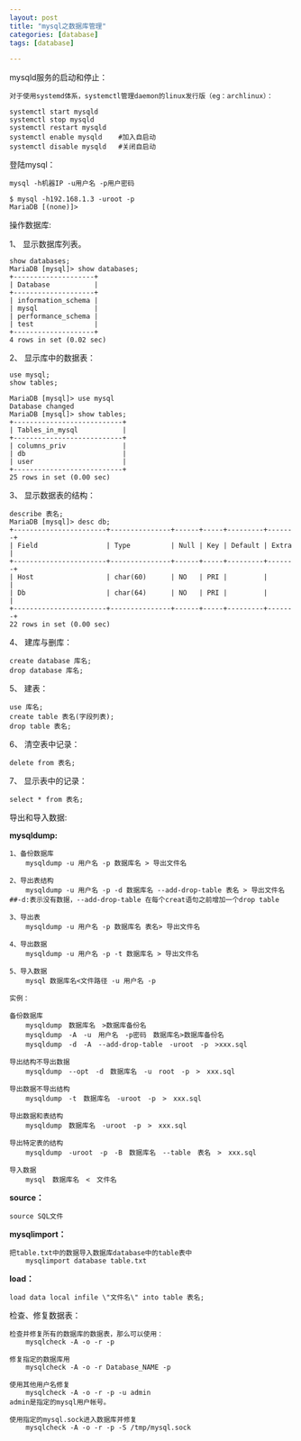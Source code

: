 ```yaml
---
layout: post
title: "mysql之数据库管理"
categories: [database]
tags: [database]

---
```


mysqld服务的启动和停止：

    对于使用systemd体系，systemctl管理daemon的linux发行版（eg：archlinux）：
    
    systemctl start mysqld   
    systemctl stop mysqld
    systemctl restart mysqld
    systemctl enable mysqld    #加入自启动
    systemctl disable mysqld   #关闭自启动


登陆mysql：

    mysql -h机器IP -u用户名 -p用户密码

    $ mysql -h192.168.1.3 -uroot -p
    MariaDB [(none)]> 


操作数据库:

1、 显示数据库列表。
    
    show databases;
    MariaDB [mysql]> show databases;
    +--------------------+
    | Database           |
    +--------------------+
    | information_schema |
    | mysql              |
    | performance_schema |
    | test               |
    +--------------------+
    4 rows in set (0.02 sec)

2、 显示库中的数据表：
    
    use mysql;
    show tables;

    MariaDB [mysql]> use mysql
    Database changed
    MariaDB [mysql]> show tables;
    +---------------------------+
    | Tables_in_mysql           |
    +---------------------------+
    | columns_priv              |
    | db                        |
    | user                      |
    +---------------------------+
    25 rows in set (0.00 sec)

3、 显示数据表的结构：

    describe 表名;
    MariaDB [mysql]> desc db;
    +-----------------------+---------------+------+-----+---------+-------+
    | Field                 | Type          | Null | Key | Default | Extra |
    +-----------------------+---------------+------+-----+---------+-------+
    | Host                  | char(60)      | NO   | PRI |         |       |
    | Db                    | char(64)      | NO   | PRI |         |       |
    +-----------------------+---------------+------+-----+---------+-------+
    22 rows in set (0.00 sec)

4、 建库与删库：

    create database 库名;
    drop database 库名;

5、 建表：
   
    use 库名;
    create table 表名(字段列表);
    drop table 表名;

6、 清空表中记录：

    delete from 表名;

7、 显示表中的记录：

    select * from 表名;


导出和导入数据:

**mysqldump:**

    1、备份数据库
        mysqldump -u 用户名 -p 数据库名 > 导出文件名

    2、导出表结构
        mysqldump -u 用户名 -p -d 数据库名 --add-drop-table 表名 > 导出文件名  ##-d:表示没有数据，--add-drop-table 在每个creat语句之前增加一个drop table

    3、导出表
        mysqldump -u 用户名 -p 数据库名 表名> 导出文件名

    4、导出数据
        mysqldump -u 用户名 -p -t 数据库名 > 导出文件名

    5、导入数据
        mysql 数据库名<文件路径 -u 用户名 -p

    实例：

    备份数据库
        mysqldump　数据库名　>数据库备份名　　
        mysqldump　-A　-u　用户名　-p密码　数据库名>数据库备份名　　
        mysqldump　-d　-A　--add-drop-table　-uroot　-p　>xxx.sql

    导出结构不导出数据
        mysqldump　--opt　-d　数据库名　-u　root　-p　>　xxx.sql
    
    导出数据不导出结构
        mysqldump　-t　数据库名　-uroot　-p　>　xxx.sql

    导出数据和表结构
        mysqldump　数据库名　-uroot　-p　>　xxx.sql

    导出特定表的结构
        mysqldump　-uroot　-p　-B　数据库名　--table　表名　>　xxx.sql

    导入数据
        mysql　数据库名　<　文件名 

**source：**
    
    source SQL文件

**mysqlimport：**

    把table.txt中的数据导入数据库database中的table表中
        mysqlimport database table.txt


**load：**

    load data local infile \"文件名\" into table 表名;

检查、修复数据表：

    检查并修复所有的数据库的数据表，那么可以使用：
        mysqlcheck -A -o -r -p  

    修复指定的数据库用 
        mysqlcheck -A -o -r Database_NAME -p 

    使用其他用户名修复
        mysqlcheck -A -o -r -p -u admin   
    admin是指定的mysql用户帐号。

    使用指定的mysql.sock进入数据库并修复
        mysqlcheck -A -o -r -p -S /tmp/mysql.sock  